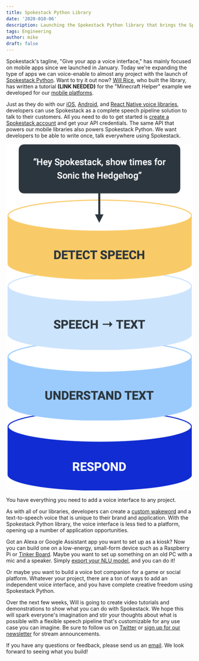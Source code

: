 ```yaml
---
title: Spokestack Python Library
date: '2020-010-06'
description: Launching the Spokestack Python library that brings the Spokestack speech pipeline to RaspberryPi, Tinker Board, and PCs.
tags: Engineering
author: mike
draft: false
---
```


Spokestack's tagline, "Give your app a voice interface," has mainly focused on mobile apps since we launched in January. Today we're expanding the type of apps we can voice-enable to almost any project with the launch of [Spokestack Python](https://github.com/spokestack/spokestack-python). Want to try it out now? [Will Rice](https://twitter.com/_Will_Rice), who built the library, has written a tutorial **(LINK NEEDED)** for the "Minecraft Helper" example we developed for our [mobile platforms](https://www.spokestack.io/blog/porting-a-smart-speaker-voice-app-to-mobile-part-1).

Just as they do with our [iOS](https://github.com/spokestack/spokestack-ios), [Android](https://github.com/spokestack/spokestack-android), and [React Native voice libraries](https://github.com/spokestack/react-native-spokestack), developers can use Spokestack as a complete speech pipeline solution to talk to their customers. All you need to do to get started is [create a Spokestack account](https://www.spokestack.io/create) and get your API credentials. The same API that powers our mobile libraries also powers Spokestack Python. We want developers to be able to write once, talk everywhere using Spokestack.

![speech_pipeline.png](./speech_pipeline.png)

You have everything you need to add a voice interface to any project.

As with all of our libraries, developers can create a [custom wakeword](https://www.spokestack.io/blog/wakewords-for-mobile-apps) and a text-to-speech voice that is unique to their brand and application. With the Spokestack Python library, the voice interface is less tied to a platform, opening up a number of application opportunities.

Got an Alexa or Google Assistant app you want to set up as a kiosk? Now you can build one on a low-energy, small-form device such as a Raspberry Pi or [Tinker Board](https://www.asus.com/us/Single-Board-Computer/Tinker-Board/). Maybe you want to set up something on an old PC with a mic and a speaker. Simply [export your NLU model](https://www.spokestack.io/docs/Concepts/export), and you can do it!

Or maybe you want to build a voice bot companion for a game or social platform. Whatever your project, there are a ton of ways to add an independent voice interface, and you have complete creative freedom using Spokestack Python.

Over the next few weeks, Will is going to create video tutorials and demonstrations to show what you can do with Spokestack. We hope this will spark everyone's imagination and stir your thoughts about what is possible with a flexible speech pipeline that's customizable for any use case you can imagine. Be sure to follow us on [Twitter](http://www.twitter.com/spokestack) or [sign up for our newsletter](http://spokestack.substack.com) for stream announcements.

If you have any questions or feedback, please send us an [email](mailto:hello@spokestack.io). We look forward to seeing what you build!
